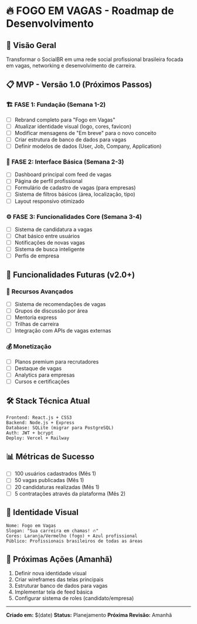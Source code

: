 # 🔥 FOGO EM VAGAS - Roadmap de Desenvolvimento

## 🎯 Visão Geral
Transformar o SocialBR em uma rede social profissional brasileira focada em vagas, networking e desenvolvimento de carreira.

## 📋 MVP - Versão 1.0 (Próximos Passos)

### 🏗️ **FASE 1: Fundação (Semana 1-2)**
- [ ] Rebrand completo para "Fogo em Vagas"
- [ ] Atualizar identidade visual (logo, cores, favicon)
- [ ] Modificar mensagens de "Em breve" para o novo conceito
- [ ] Criar estrutura de banco de dados para vagas
- [ ] Definir modelos de dados (User, Job, Company, Application)

### 🎨 **FASE 2: Interface Básica (Semana 2-3)**
- [ ] Dashboard principal com feed de vagas
- [ ] Página de perfil profissional
- [ ] Formulário de cadastro de vagas (para empresas)
- [ ] Sistema de filtros básicos (área, localização, tipo)
- [ ] Layout responsivo otimizado

### ⚙️ **FASE 3: Funcionalidades Core (Semana 3-4)**
- [ ] Sistema de candidatura a vagas
- [ ] Chat básico entre usuários
- [ ] Notificações de novas vagas
- [ ] Sistema de busca inteligente
- [ ] Perfis de empresa

## 🚀 Funcionalidades Futuras (v2.0+)

### 📱 **Recursos Avançados**
- [ ] Sistema de recomendações de vagas
- [ ] Grupos de discussão por área
- [ ] Mentoria express
- [ ] Trilhas de carreira
- [ ] Integração com APIs de vagas externas

### 💰 **Monetização**
- [ ] Planos premium para recrutadores
- [ ] Destaque de vagas
- [ ] Analytics para empresas
- [ ] Cursos e certificações

## 🛠️ Stack Técnica Atual
```
Frontend: React.js + CSS3
Backend: Node.js + Express
Database: SQLite (migrar para PostgreSQL)
Auth: JWT + bcrypt
Deploy: Vercel + Railway
```

## 📊 Métricas de Sucesso
- [ ] 100 usuários cadastrados (Mês 1)
- [ ] 50 vagas publicadas (Mês 1)
- [ ] 20 candidaturas realizadas (Mês 1)
- [ ] 5 contratações através da plataforma (Mês 2)

## 🎨 Identidade Visual
```
Nome: Fogo em Vagas
Slogan: "Sua carreira em chamas! 🔥"
Cores: Laranja/Vermelho (fogo) + Azul profissional
Público: Profissionais brasileiros de todas as áreas
```

## 📝 Próximas Ações (Amanhã)
1. Definir nova identidade visual
2. Criar wireframes das telas principais
3. Estruturar banco de dados para vagas
4. Implementar tela de feed básica
5. Configurar sistema de roles (candidato/empresa)

---
**Criado em:** $(date)
**Status:** Planejamento
**Próxima Revisão:** Amanhã